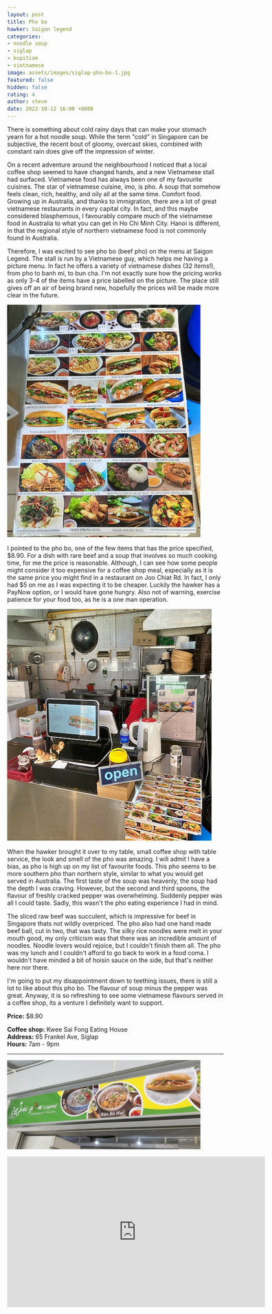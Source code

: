 ```yaml
---
layout: post
title: Pho bo
hawker: Saigon legend
categories:
- noodle soup
- siglap
- kopitiam
- vietnamese
image: assets/images/siglap-pho-bo-1.jpg
featured: false
hidden: false
rating: 4
author: steve
date: 2022-10-12 16:00 +0800
---
```

There is something about cold rainy days that can make your stomach yearn for a hot noodle soup. While the term "cold" in Singapore can be subjective, the recent bout of gloomy, overcast skies, combined with constant rain does give off the impression of winter.

On a recent adventure around the neighbourhood I noticed that a local coffee shop seemed to have changed hands, and a new Vietnamese stall had surfaced. Vietnamese food has always been one of my favourite cuisines. The star of vietnamese cuisine, imo, is pho. A soup that somehow feels clean, rich, healthy, and oily all at the same time. Comfort food. Growing up in Australia, and thanks to immigration, there are a lot of great vietnamese restaurants in every capital city. In fact, and this maybe considered blasphemous, I favourably compare much of the vietnamese food in Australia to what you can get in Ho Chi Minh City. Hanoi is different, in that the regional style of northern vietnamese food is not commonly found in Australia.

Therefore, I was excited to see pho bo (beef pho) on the menu at Saigon Legend. The stall is run by a Vietnamese guy, which helps me having a picture menu. In fact he offers a variety of vietnamese dishes (32 items!), from pho to banh mi, to bun cha. I'm not exactly sure how the pricing works as only 3-4 of the items have a price labelled on the picture. The place still gives off an air of being brand new, hopefully the prices will be made more clear in the future.

![Saigon legend menu](/assets/images/siglap-pho-bo-2.jpg "Saigon legend menu")

I pointed to the pho bo, one of the few items that has the price specified, $8.90. For a dish with rare beef and a soup that involves so much cooking time, for me the price is reasonable. Although, I can see how some people might consider it too expensive for a coffee shop meal, especially as it is the same price you might find in a restaurant on Joo Chiat Rd. In fact, I only had $5 on me as I was expecting it to be cheaper. Luckily the hawker has a PayNow option, or I would have gone hungry. Also not of warning, exercise patience for your food too, as he is a one man operation.

![Saigon legend kitchen](/assets/images/siglap-pho-bo-3.jpg "Saigon legend kitchen")

When the hawker brought it over to my table, small coffee shop with table service, the look and smell of the pho was amazing. I will admit I have a bias, as pho is high up on my list of favourite foods. This pho seems to be more southern pho than northern style, similar to what you would get served in Australia. The first taste of the soup was heavenly, the soup had the depth I was craving. However, but the second and third spoons, the flavour of freshly cracked pepper was overwhelming. Suddenly pepper was all I could taste. Sadly, this wasn't the pho eating experience I had in mind.

The sliced raw beef was succulent, which is impressive for beef in Singapore thats not wildly overpriced. The pho also had one hand made beef ball, cut in two, that was tasty. The silky rice noodles were melt in your mouth good, my only criticism was that there was an incredible amount of noodles. Noodle lovers would rejoice, but I couldn't finish them all. The pho was my lunch and I couldn't afford to go back to work in a food coma. I wouldn't have minded a bit of hoisin sauce on the side, but that's neither here nor there.

I'm going to put my disappointment down to teething issues, there is still a lot to like about this pho bo. The flavour of soup minus the pepper was great. Anyway, it is so refreshing to see some vietnamese flavours served in a coffee shop, its a venture I definitely want to support.

**Price:** $8.90  

**Coffee shop:** Kwee Sai Fong Eating House  
**Address:** 65 Frankel Ave, Siglap  
**Hours:** 7am - 9pm  

***  

![Saigon legend sign](/assets/images/siglap-pho-bo-4.jpg "Saigon legend sign")

<iframe src="https://www.google.com/maps/embed?pb=!1m18!1m12!1m3!1d3988.7664329136437!2d103.91678721441258!3d1.3156950620515733!2m3!1f0!2f0!3f0!3m2!1i1024!2i768!4f13.1!3m3!1m2!1s0x31da22a61504fc09%3A0xef4ccc977bb2c7b0!2sKwee+Sai+Fong+Eating+House!5e0!3m2!1sen!2ssg!4v1566456891113!5m2!1sen!2ssg" width="600" height="350" frameborder="0" style="border:0" allowfullscreen></iframe>